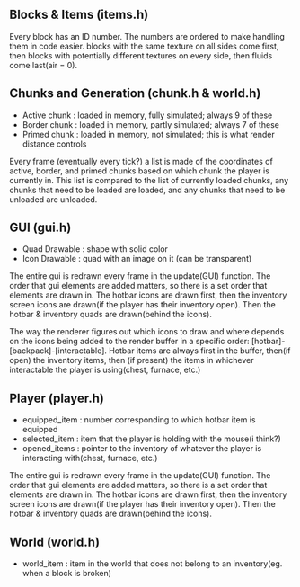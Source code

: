 ## Blocks & Items (items.h)

Every block has an ID number. The numbers are ordered to make handling them in code easier.
blocks with the same texture on all sides come first, then blocks with
potentially different textures on every side, then fluids come last(air = 0).

## Chunks and Generation (chunk.h & world.h)

- Active chunk : loaded in memory, fully simulated; always 9 of these
- Border chunk : loaded in memory, partly simulated; always 7 of these
- Primed chunk : loaded in memory, not simulated; this is what render distance controls

Every frame (eventually every tick?) a list is made of the coordinates of active, border,
and primed chunks based on which chunk the player is currently in. This list is compared to
the list of currently loaded chunks, any chunks that need to be loaded are loaded, and any chunks
that need to be unloaded are unloaded.

## GUI (gui.h)

- Quad Drawable : shape with solid color
- Icon Drawable : quad with an image on it (can be transparent)

The entire gui is redrawn every frame in the update(GUI) function. The order that gui elements are added matters,
so there is a set order that elements are drawn in. The hotbar icons are drawn first, then the inventory screen
icons are drawn(if the player has their inventory open). Then the hotbar & inventory quads are drawn(behind 
the icons).

The way the renderer figures out which icons to draw and where depends on the icons being added to the render buffer
in a specific order: [hotbar]-[backpack]-[interactable]. Hotbar items are always first in the buffer,
then(if open) the inventory items, then (if present) the items in whichever interactable the player is
using(chest, furnace, etc.)

## Player (player.h)

- equipped_item : number corresponding to which hotbar item is equipped
- selected_item : item that the player is holding with the mouse(i think?)
- opened_items : pointer to the inventory of whatever the player is interacting with(chest, furnace, etc.)

The entire gui is redrawn every frame in the update(GUI) function. The order that gui elements are added matters,
so there is a set order that elements are drawn in. The hotbar icons are drawn first, then the inventory screen
icons are drawn(if the player has their inventory open). Then the hotbar & inventory quads are drawn(behind 
the icons).

## World (world.h)

- world_item : item in the world that does not belong to an inventory(eg. when a block is broken)